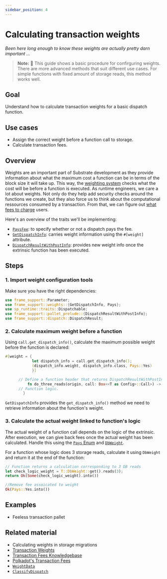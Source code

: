 ```yaml
---
sidebar_position: 4
---
```


# Calculating transaction weights

_Been here long enough to know these weights are actually pretty darn important ..._
>**Note:** 📣 This guide shows a basic procedure for confirguring weights. There are more advanced methods that suit different use cases. For simple functions with fixed amount of storage reads, this method works well.

## Goal

Understand how to calculate transaction weights for a basic dispatch function.

## Use cases

- Assign the correct weight before a function call to storage.
- Calculate transaction fees.

## Overview

Weights are an important part of Substrate development as they provide information about what the maximum cost a function can be in terms of the block size it will take up. This way, the [weighting system][weights-kb] checks what the cost will be before a function is executed. As runtime engineers, we care a lot about weights. Not only do they help add security checks around the functions we create, but they also force us to think about the computational ressources consumed by a transaction. From that, we can figure out [what fees to charge][fees-kb] users.

Here's an overview of the traits we'll be implementing:

- [`PaysFee`][paysfee-rustdocs]: to specify whether or not a dispatch pays the fee.
- [`GetDispatchInfo`][get-dispatchinfo-rustdocs]: carries weight information using the `#[weight]` attribute.
- [`DispatchResultWithPostInfo`][get-postdispatchinfo-rustdocs]: provides new weight info once the extrinsic function has been executed.

## Steps

### 1. Import weight configuration tools

Make sure you have the right dependencies:

```rust
use frame_support::Parameter;
use frame_support::weights::{GetDispatchInfo, Pays};
use sp_runtime::traits::Dispatchable;
use frame_support::pallet_prelude::{DispatchResultWithPostInfo};
use frame_support::dispatch::DispatchResult;
```

### 2. Calculate maximum weight before a function

Using `call.get_dispatch_info()`, calculate the maximum possible weight before the function is declared:

```rust
#[weight = {
			let dispatch_info = call.get_dispatch_info();
			(dispatch_info.weight, dispatch_info.class, Pays::Yes)
            }]

      // Define a function header that returns DispatchResultWithPostInfo.
		  fn do_three_reads(origin, call: Box<<T as Config>::Call>) -> DispatchResultWithPostInfo {
      // Function logic.
        }
```

`GetDispatchInfo` provides the `get_dispatch_info()` method we need to retrieve information about the function's weight.

### 3. Calculate the actual weight linked to function's logic

The actual weight of a function call depends on the logic of the extrinsic. After execution, we can give back fees once the actual weight has been calculated. Handle this using the [`Pays` Enum][pays-rustdocs] and [`DbWeight`][dbweight-rustdocs].

For a function whose logic does 3 storage reads, calculate it using `DbWeight` and return it at the end of the function:

```rust
// Function returns a calculation corresponding to 3 DB reads
let check_logic_weight = T::DbWeight::get().reads(3);
return Ok(Some(check_logic_weight).into())

//Remove fee assoicated to weight
Ok(Pays::Yes.into())
```
## Examples

- Feeless transaction pallet

## Related material

- Calculating weights in storage migrations
- [Transaction Weights](https://substrate.dev/docs/en/knowledgebase/learn-substrate/weight)
- [Transaction Fees Knowledgebase](https://substrate.dev/docs/en/knowledgebase/runtime/fees)
- [Polkadot's Transaction Fees](https://wiki.polkadot.network/docs/en/learn-transaction-fees)
- [`WeightData`](https://substrate.dev/rustdocs/v3.0.0/frame_support/weights/trait.WeighData.html)
- [`ClassifyDispatch`](https://substrate.dev/rustdocs/v3.0.0/frame_support/weights/trait.ClassifyDispatch.html)

[weights-kb]: https://substrate.dev/docs/en/knowledgebase/learn-substrate/weight
[fees-kb]: https://substrate.dev/docs/en/knowledgebase/runtime/fees
[paysfee-rustdocs]: https://substrate.dev/rustdocs/v3.0.0/frame_support/weights/trait.PaysFee.html
[get-dispatchinfo-rustdocs]: https://substrate.dev/rustdocs/v3.0.0/frame_support/weights/trait.GetDispatchInfo.html
[get-postdispatchinfo-rustdocs]: https://docs.rs/frame-support/3.0.0/frame_support/dispatch/type.DispatchResultWithPostInfo.html
[pays-rustdocs]: https://docs.rs/frame-support/3.0.0/frame_support/weights/enum.Pays.html
[dbweight-rustdocs]: https://substrate.dev/rustdocs/v3.0.0/frame_system/pallet/trait.Config.html#associatedtype.DbWeight